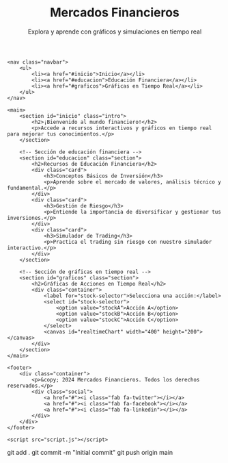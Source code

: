 <!DOCTYPE html>
<html lang="es">
<head>
    <meta charset="UTF-8">
    <meta name="viewport" content="width=device-width, initial-scale=1.0">
    <title>Mercados Financieros Interactivos</title>
    <link rel="stylesheet" href="styles.css">
    <link rel="stylesheet" href="https://cdnjs.cloudflare.com/ajax/libs/font-awesome/6.0.0-beta3/css/all.min.css">
    <script src="https://cdn.jsdelivr.net/npm/chart.js"></script>
</head>
<body>
    <header>
        <div class="container">
            <h1>Mercados Financieros</h1>
            <p>Explora y aprende con gráficos y simulaciones en tiempo real</p>
        </div>
    </header>
    
    <nav class="navbar">
        <ul>
            <li><a href="#inicio">Inicio</a></li>
            <li><a href="#educacion">Educación Financiera</a></li>
            <li><a href="#graficos">Gráficas en Tiempo Real</a></li>
        </ul>
    </nav>
    
    <main>
        <section id="inicio" class="intro">
            <h2>¡Bienvenido al mundo financiero!</h2>
            <p>Accede a recursos interactivos y gráficos en tiempo real para mejorar tus conocimientos.</p>
        </section>

        <!-- Sección de educación financiera -->
        <section id="educacion" class="section">
            <h2>Recursos de Educación Financiera</h2>
            <div class="card">
                <h3>Conceptos Básicos de Inversión</h3>
                <p>Aprende sobre el mercado de valores, análisis técnico y fundamental.</p>
            </div>
            <div class="card">
                <h3>Gestión de Riesgo</h3>
                <p>Entiende la importancia de diversificar y gestionar tus inversiones.</p>
            </div>
            <div class="card">
                <h3>Simulador de Trading</h3>
                <p>Practica el trading sin riesgo con nuestro simulador interactivo.</p>
            </div>
        </section>
        
        <!-- Sección de gráficas en tiempo real -->
        <section id="graficos" class="section">
            <h2>Gráficas de Acciones en Tiempo Real</h2>
            <div class="container">
                <label for="stock-selector">Selecciona una acción:</label>
                <select id="stock-selector">
                    <option value="stockA">Acción A</option>
                    <option value="stockB">Acción B</option>
                    <option value="stockC">Acción C</option>
                </select>
                <canvas id="realtimeChart" width="400" height="200"></canvas>
            </div>
        </section>
    </main>
    
    <footer>
        <div class="container">
            <p>&copy; 2024 Mercados Financieros. Todos los derechos reservados.</p>
            <div class="social">
                <a href="#"><i class="fab fa-twitter"></i></a>
                <a href="#"><i class="fab fa-facebook"></i></a>
                <a href="#"><i class="fab fa-linkedin"></i></a>
            </div>
        </div>
    </footer>

    <script src="script.js"></script>
</body>
</html>
git add .
git commit -m "Initial commit"
git push origin main
